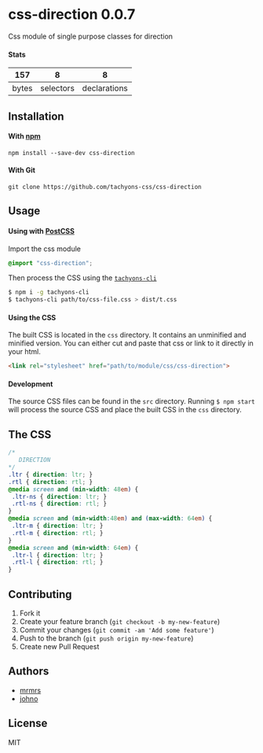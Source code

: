 # css-direction 0.0.7

Css module of single purpose classes for direction

#### Stats

157 | 8 | 8
---|---|---
bytes | selectors | declarations

## Installation

#### With [npm](https://npmjs.com)

```
npm install --save-dev css-direction
```

#### With Git

```
git clone https://github.com/tachyons-css/css-direction
```

## Usage

#### Using with [PostCSS](https://github.com/postcss/postcss)

Import the css module

```css
@import "css-direction";
```

Then process the CSS using the [`tachyons-cli`](https://github.com/tachyons-css/tachyons-cli)

```sh
$ npm i -g tachyons-cli
$ tachyons-cli path/to/css-file.css > dist/t.css
```

#### Using the CSS

The built CSS is located in the `css` directory. It contains an unminified and minified version.
You can either cut and paste that css or link to it directly in your html.

```html
<link rel="stylesheet" href="path/to/module/css/css-direction">
```

#### Development

The source CSS files can be found in the `src` directory.
Running `$ npm start` will process the source CSS and place the built CSS in the `css` directory.

## The CSS

```css
/*
   DIRECTION
*/
.ltr { direction: ltr; }
.rtl { direction: rtl; }
@media screen and (min-width: 48em) {
 .ltr-ns { direction: ltr; }
 .rtl-ns { direction: rtl; }
}
@media screen and (min-width:48em) and (max-width: 64em) {
 .ltr-m { direction: ltr; }
 .rtl-m { direction: rtl; }
}
@media screen and (min-width: 64em) {
 .ltr-l { direction: ltr; }
 .rtl-l { direction: rtl; }
}
```

## Contributing

1. Fork it
2. Create your feature branch (`git checkout -b my-new-feature`)
3. Commit your changes (`git commit -am 'Add some feature'`)
4. Push to the branch (`git push origin my-new-feature`)
5. Create new Pull Request

## Authors

* [mrmrs](http://mrmrs.io)
* [johno](http://johnotander.com)

## License

MIT

